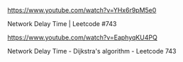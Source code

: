 https://www.youtube.com/watch?v=YHx6r9pM5e0

Network Delay Time | Leetcode #743

https://www.youtube.com/watch?v=EaphyqKU4PQ

Network Delay Time - Dijkstra's algorithm - Leetcode 743